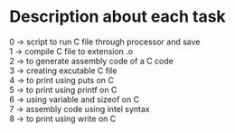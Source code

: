 # Description about each task
0 -> script to run C file through processor and save<br />
1 -> compile C file to extension .o<br />
2 -> to generate assembly code of a C code<br />
3 -> creating excutable C file<br />
4 -> to print using puts on C<br />
5 -> to print using printf on C<br />
6 -> using variable and sizeof on C<br />
7 -> assembly code using intel syntax<br />
8 -> to print using write on C
